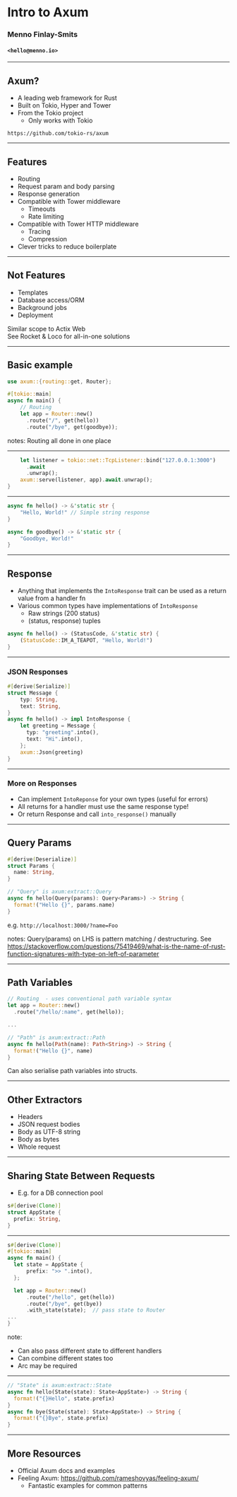 # Intro to Axum
### Menno Finlay-Smits
#### `<hello@menno.io>`

---

## Axum?

- A leading web framework for Rust
- Built on Tokio, Hyper and Tower
- From the Tokio project
	- Only works with Tokio

`https://github.com/tokio-rs/axum`

---

## Features

- Routing
- Request param and body parsing
- Response generation
- Compatible with Tower middleware
	- Timeouts
	- Rate limiting
- Compatible with Tower HTTP middleware
	- Tracing
	- Compression
- Clever tricks to reduce boilerplate

---

## Not Features

- Templates
- Database access/ORM
- Background jobs
- Deployment

Similar scope to Actix Web</br>
See Rocket & Loco for all-in-one solutions

---
## Basic example

```rust
use axum::{routing::get, Router};

#[tokio::main]
async fn main() {
    // Routing
    let app = Router::new()
  	  .route("/", get(hello))
  	  .route("/bye", get(goodbye));
```

notes: Routing all done in one place

---

```rust
    let listener = tokio::net::TcpListener::bind("127.0.0.1:3000")
  	  .await
  	  .unwrap();
    axum::serve(listener, app).await.unwrap();
}
```

---

```rust
async fn hello() -> &'static str {
    "Hello, World!" // Simple string response
}

async fn goodbye() -> &'static str {
    "Goodbye, World!"
}
```

---

## Response

- Anything that implements the `IntoResponse` trait can be used as a return value from a handler fn
- Various common types have implementations of `IntoResponse`
	- Raw strings (200 status)
	- (status, response) tuples

```rust
async fn hello() -> (StatusCode, &'static str) {
    (StatusCode::IM_A_TEAPOT, "Hello, World!")
}
```

---

### JSON Responses

```rust
#[derive(Serialize)]
struct Message {
    typ: String,
    text: String,
}
async fn hello() -> impl IntoResponse {
    let greeting = Message {
  	  typ: "greeting".into(),
  	  text: "Hi".into(),
    };
    axum::Json(greeting)
}
```

---

### More on Responses

- Can implement `IntoReponse` for your own types (useful for errors)
- All returns for a handler must use the same response type!
- Or return Response and call `into_response()` manually

---

## Query Params

```rust
#[derive(Deserialize)]
struct Params {
  name: String,
}

// "Query" is axum:extract::Query
async fn hello(Query(params): Query<Params>) -> String {
  format!("Hello {}", params.name)
}
```

e.g. `http://localhost:3000/?name=Foo`

notes: Query(params) on LHS is pattern matching / destructuring. See https://stackoverflow.com/questions/75419469/what-is-the-name-of-rust-function-signatures-with-type-on-left-of-parameter

---

## Path Variables

```rust
// Routing  - uses conventional path variable syntax
let app = Router::new()
  .route("/hello/:name", get(hello));

...

// "Path" is axum:extract::Path
async fn hello(Path(name): Path<String>) -> String {
  format!("Hello {}", name)
}
```

Can also serialise path variables into structs.

---

## Other Extractors

- Headers
- JSON request bodies
- Body as UTF-8 string
- Body as bytes
- Whole request

---

## Sharing State Between Requests

- E.g. for a DB connection pool
```rust
s#[derive(Clone)]
struct AppState {
  prefix: String,
}
```

---

```rust
s#[derive(Clone)]
#[tokio::main]
async fn main() {
  let state = AppState {
	  prefix: ">> ".into(),
  };

  let app = Router::new()
	  .route("/hello", get(hello))
	  .route("/bye", get(bye))
	  .with_state(state);  // pass state to Router
...
}
```

note:
- Can also pass different state to different handlers
- Can combine different states too
- Arc may be required

---

```rust
// "State" is axum:extract::State
async fn hello(State(state): State<AppState>) -> String {
  format!("{}Hello", state.prefix)
}
async fn bye(State(state): State<AppState>) -> String {
  format!("{}Bye", state.prefix)
}
```

---

## More Resources

- Official Axum docs and examples
- Feeling Axum: https://github.com/rameshovyas/feeling-axum/
	- Fantastic examples for common patterns
